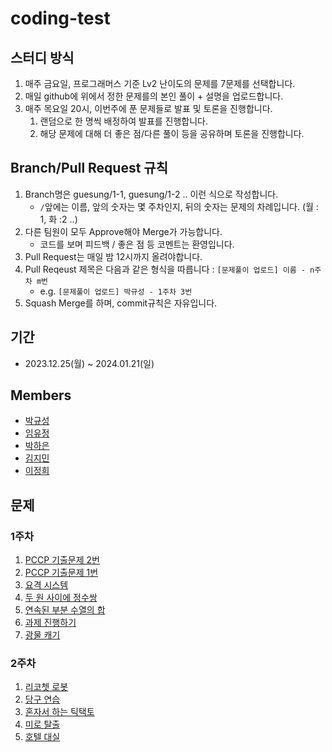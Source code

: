 # coding-test

## 스터디 방식

1. 매주 금요일, 프로그래머스 기준 Lv2 난이도의 문제를 7문제를 선택합니다.
2. 매일 github에 위에서 정한 문제를의 본인 풀이 + 설명을 업로드합니다.
3. 매주 목요일 20시, 이번주에 푼 문제들로 발표 및 토론을 진행합니다.
   1. 랜덤으로 한 명씩 배정하여 발표를 진행합니다.
   2. 해당 문제에 대해 더 좋은 점/다른 풀이 등을 공유하며 토론을 진행합니다.

## Branch/Pull Request 규칙

1. Branch명은 guesung/1-1, guesung/1-2 .. 이런 식으로 작성합니다.
   - `/`앞에는 이름, 앞의 숫자는 몇 주차인지, 뒤의 숫자는 문제의 차례입니다. (월 : 1, 화 :2 ..)
2. 다른 팀원이 모두 Approve해야 Merge가 가능합니다.
   - 코드를 보며 피드백 / 좋은 점 등 코멘트는 환영입니다.
3. Pull Request는 매일 밤 12시까지 올려야합니다.
4. Pull Reqeust 제목은 다음과 같은 형식을 따릅니다 : `[문제풀이 업로드] 이름 - n주차 m번`
   - e.g. `[문제풀이 업로드] 박규성 - 1주차 3번`
5. Squash Merge를 하며, commit규칙은 자유입니다.

## 기간

- 2023.12.25(월) ~ 2024.01.21(일)

## Members
- [박규성](https://github.com/guesung)
- [임유정](https://github.com/ujunglim)
- [박하은](https://github.com/pullingoff)
- [김지민](https://github.com/JMK1007)
- [이정희](https://github.com/Lee-jh01)

## 문제

### 1주차

1. [PCCP 기출문제 2번](https://school.programmers.co.kr/learn/courses/30/lessons/250136)
2. [PCCP 기출문제 1번](https://school.programmers.co.kr/learn/courses/30/lessons/250135)
3. [요격 시스템](https://school.programmers.co.kr/learn/courses/30/lessons/181188)
4. [두 원 사이에 정수쌍](https://school.programmers.co.kr/learn/courses/30/lessons/181187)
5. [연속된 부분 수열의 합](https://school.programmers.co.kr/learn/courses/30/lessons/178870)
6. [과제 진행하기](https://school.programmers.co.kr/learn/courses/30/lessons/176962)
7. [광물 캐기](https://school.programmers.co.kr/learn/courses/30/lessons/172927)

### 2주차

1. [리코쳇 로봇](https://school.programmers.co.kr/learn/courses/30/lessons/169199)
2. [당구 연습](https://school.programmers.co.kr/learn/courses/30/lessons/169198)
3. [혼자서 하는 틱택토](https://school.programmers.co.kr/learn/courses/30/lessons/160585)
4. [미로 탈출](https://school.programmers.co.kr/learn/courses/30/lessons/159993)
5. [호텔 대실](https://school.programmers.co.kr/learn/courses/30/lessons/155651)
